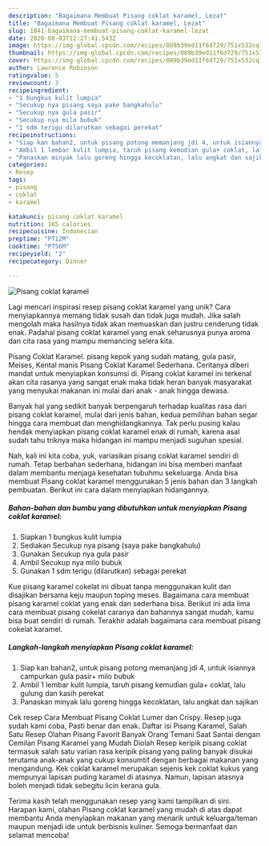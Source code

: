 ```yaml
---
description: "Bagaimana Membuat Pisang coklat karamel, Lezat"
title: "Bagaimana Membuat Pisang coklat karamel, Lezat"
slug: 1841-bagaimana-membuat-pisang-coklat-karamel-lezat
date: 2020-08-03T12:27:41.543Z
image: https://img-global.cpcdn.com/recipes/089b39ed11f6d729/751x532cq70/pisang-coklat-karamel-foto-resep-utama.jpg
thumbnail: https://img-global.cpcdn.com/recipes/089b39ed11f6d729/751x532cq70/pisang-coklat-karamel-foto-resep-utama.jpg
cover: https://img-global.cpcdn.com/recipes/089b39ed11f6d729/751x532cq70/pisang-coklat-karamel-foto-resep-utama.jpg
author: Lawrence Robinson
ratingvalue: 5
reviewcount: 3
recipeingredient:
- "1 bungkus kulit lumpia"
- "Secukup nya pisang saya pake bangkahulu"
- "Secukup nya gula pasir"
- "Secukup nya milo bubuk"
- "1 sdm terigu dilarutkan sebagai perekat"
recipeinstructions:
- "Siap kan bahan2, untuk pisang potong memanjang jdi 4, untuk isiannya campurkan gula pasir+ milo bubuk"
- "Ambil 1 lembar kulit lumpia, taruh pisang kemudian gula+ coklat, lalu gulung dan kasih perekat"
- "Panaskan minyak lalu goreng hingga kecoklatan, lalu angkat dan sajikan"
categories:
- Resep
tags:
- pisang
- coklat
- karamel

katakunci: pisang coklat karamel 
nutrition: 165 calories
recipecuisine: Indonesian
preptime: "PT12M"
cooktime: "PT56M"
recipeyield: "2"
recipecategory: Dinner

---
```



![Pisang coklat karamel](https://img-global.cpcdn.com/recipes/089b39ed11f6d729/751x532cq70/pisang-coklat-karamel-foto-resep-utama.jpg)

Lagi mencari inspirasi resep pisang coklat karamel yang unik? Cara menyiapkannya memang tidak susah dan tidak juga mudah. Jika salah mengolah maka hasilnya tidak akan memuaskan dan justru cenderung tidak enak. Padahal pisang coklat karamel yang enak seharusnya punya aroma dan cita rasa yang mampu memancing selera kita.

Pisang Coklat Karamel. pisang kepok yang sudah matang, gula pasir, Meises, Kental manis Pisang Coklat Karamel Sederhana. Ceritanya diberi mandat untuk menyiapkan konsumsi di. Pisang coklat karamel ini terkenal akan cita rasanya yang sangat enak maka tidak heran banyak masyarakat yang menyukai makanan ini mulai dari anak - anak hingga dewasa.

Banyak hal yang sedikit banyak berpengaruh terhadap kualitas rasa dari pisang coklat karamel, mulai dari jenis bahan, kedua pemilihan bahan segar hingga cara membuat dan menghidangkannya. Tak perlu pusing kalau hendak menyiapkan pisang coklat karamel enak di rumah, karena asal sudah tahu triknya maka hidangan ini mampu menjadi suguhan spesial.


Nah, kali ini kita coba, yuk, variasikan pisang coklat karamel sendiri di rumah. Tetap berbahan sederhana, hidangan ini bisa memberi manfaat dalam membantu menjaga kesehatan tubuhmu sekeluarga. Anda bisa membuat Pisang coklat karamel menggunakan 5 jenis bahan dan 3 langkah pembuatan. Berikut ini cara dalam menyiapkan hidangannya.

<!--inarticleads1-->

##### Bahan-bahan dan bumbu yang dibutuhkan untuk menyiapkan Pisang coklat karamel:

1. Siapkan 1 bungkus kulit lumpia
1. Sediakan Secukup nya pisang (saya pake bangkahulu)
1. Gunakan Secukup nya gula pasir
1. Ambil Secukup nya milo bubuk
1. Gunakan 1 sdm terigu (dilarutkan) sebagai perekat


Kue pisang karamel cokelat ini dibuat tanpa menggunakan kulit dan disajikan bersama keju maupun toping meses. Bagaimana cara membuat pisang karamel coklat yang enak dan sederhana bisa. Berikut ini ada lima cara membuat pisang cokelat caranya dan bahannya sangat mudah, kamu bisa buat sendiri di rumah. Terakhir adalah bagaimana cara membuat pisang cokelat karamel. 

<!--inarticleads2-->

##### Langkah-langkah menyiapkan Pisang coklat karamel:

1. Siap kan bahan2, untuk pisang potong memanjang jdi 4, untuk isiannya campurkan gula pasir+ milo bubuk
1. Ambil 1 lembar kulit lumpia, taruh pisang kemudian gula+ coklat, lalu gulung dan kasih perekat
1. Panaskan minyak lalu goreng hingga kecoklatan, lalu angkat dan sajikan


Cek resep Cara Membuat Pisang Coklat Lumer dan Crispy. Resep juga sudah kami coba, Pasti benar dan enak. Daftar isi Pisang Karamel, Salah Satu Resep Olahan Pisang Favorit Banyak Orang Temani Saat Santai dengan Cemilan Pisang Karamel yang Mudah Diolah Resep keripik pisang coklat termasuk salah satu varian rasa keripik pisang yang paling banyak disukai terutama anak-anak yang cukup konsumtif dengan berbagai makanan yang mengandung. Kek coklat karamel merupakan sejenis kek coklat kukus yang mempunyai lapisan puding karamel di atasnya. Namun, lapisan atasnya boleh menjadi tidak sebegitu licin kerana gula. 

Terima kasih telah menggunakan resep yang kami tampilkan di sini. Harapan kami, olahan Pisang coklat karamel yang mudah di atas dapat membantu Anda menyiapkan makanan yang menarik untuk keluarga/teman maupun menjadi ide untuk berbisnis kuliner. Semoga bermanfaat dan selamat mencoba!
